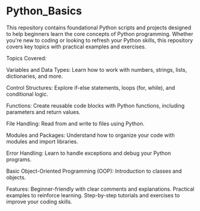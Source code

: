 # Python_Basics
This repository contains foundational Python scripts and projects designed to help beginners learn the core concepts of Python programming. Whether you're new to coding or looking to refresh your Python skills, this repository covers key topics with practical examples and exercises.

Topics Covered:

Variables and Data Types: Learn how to work with numbers, strings, lists, dictionaries, and more.

Control Structures: Explore if-else statements, loops (for, while), and conditional logic.

Functions: Create reusable code blocks with Python functions, including parameters and return values.

File Handling: Read from and write to files using Python.

Modules and Packages: Understand how to organize your code with modules and import libraries.

Error Handling: Learn to handle exceptions and debug your Python programs.

Basic Object-Oriented Programming (OOP): Introduction to classes and objects.

Features:
Beginner-friendly with clear comments and explanations.
Practical examples to reinforce learning.
Step-by-step tutorials and exercises to improve your coding skills.
